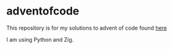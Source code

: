 # adventofcode

This repository is for my solutions to advent of code found [here](https://adventofcode.com/)

I am using Python and Zig.